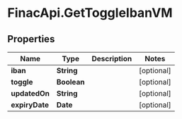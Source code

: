 # FinacApi.GetToggleIbanVM

## Properties
Name | Type | Description | Notes
------------ | ------------- | ------------- | -------------
**iban** | **String** |  | [optional] 
**toggle** | **Boolean** |  | [optional] 
**updatedOn** | **String** |  | [optional] 
**expiryDate** | **Date** |  | [optional] 
